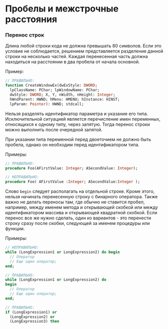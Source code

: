 # Пробелы и межстрочные расстояния

### Перенос строк

Длина любой строки кода не должна превышать 80 символов. Если это условие не соблюдается, решением представляется разделение данной строки на несколько частей. Каждая перенесенная часть должна находиться на расстоянии в два пробела от начала основной.

Пример:

```Pascal
// ПРАВИЛЬНО:
function CreateWindowEx(dwExStyle: DWORD; 
  lpClassName: PChar; lpWindowName: PChar; 
  dwStyle: DWORD; X, Y, nWidth, nHeight: Integer;
  hWndParent: HWND; hMenu: HMENU; hInstance: HINST; 
  lpParam: Pointer): HWND; stdcall;
```

Нельзя разделять идентификатор параметра и указание его типа. Исключительной ситуацией является перечисление имен переменных, относящихся к одному типу, через запятую. Тогда перенос строки можно выполнить после очередной запятой.

При указании типа переменной перед двоеточием не должно быть пробела, однако он необходим перед идентификатором типа.

Примеры:

```Pascal
// ПРАВИЛЬНО:
procedure Foo(AFirstValue: Integer; ASecondValue: Integer);

// НЕПРАВИЛЬНО:
procedure Foo( AFirstValue :Integer; ASecondValue:Integer );
```

Слово `begin` следует располагать на отдельной строке. Кроме этого, нельзя начинать перенесенную строку с бинарного оператора. Также важно не делать переносы там, где обычно не ставится пробел, например, между именем метода и открывающей скобкой или между идентификатором массива и открывающей квадратной скобкой. Если перенос все же нужно сделать, один из вариантов - это перенести строку сразу после скобки, следующей за именем процедуры или функции.

Примеры:

```Pascal
// НЕПРАВИЛЬНО:
while (LongExpression1 or LongExpression2) do begin
  // Оператор
  // Еще один оператор;
end;

// ПРАВИЛЬНО:
while (LongExpression1 or LongExpression2) do 
begin
  // Оператор
  // Еще один оператор;
end;

// ПРАВИЛЬНО:
if (LongExpression1) or 
  (LongExpression2) or 
  (LongExpression3) then
```



